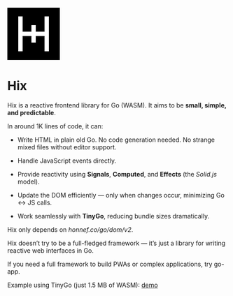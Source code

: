 ![logo](https://raw.githubusercontent.com/deltegui/hix/refs/heads/main/logo.png)

# Hix

Hix is a reactive frontend library for Go (WASM).
It aims to be **small, simple, and predictable**.

In around 1K lines of code, it can:

* Write HTML in plain old Go. No code generation needed. No strange mixed files without editor support.

* Handle JavaScript events directly.

* Provide reactivity using **Signals**, **Computed**, and **Effects** (the *Solid.js* model).

* Update the DOM efficiently — only when changes occur, minimizing Go ↔ JS calls.

* Work seamlessly with **TinyGo**, reducing bundle sizes dramatically.

Hix only depends on *honnef.co/go/dom/v2*.

Hix doesn’t try to be a full-fledged framework — it’s just a library for writing reactive web interfaces in Go.

If you need a full framework to build PWAs or complex applications, try go-app.

Example using TinyGo (just 1.5 MB of WASM): [demo](https://deltegui.github.io/hx/)
